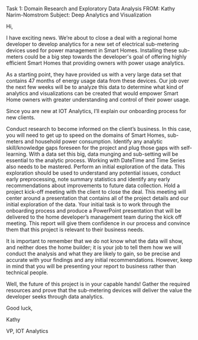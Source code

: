 Task 1: Domain Research and Exploratory Data Analysis
FROM: Kathy Narim-Nomstrom 
Subject: Deep Analytics and Visualization

Hi,

I have exciting news. We’re about to close a deal with a regional home developer to develop analytics for a new set of electrical sub-metering devices used for power management in Smart Homes. Installing these sub-meters could be a big step towards the developer's goal of offering highly efficient Smart Homes that providing owners with power usage analytics.

As a starting point, they have provided us with a very large data set that contains 47 months of energy usage data from these devices. Our job over the next few weeks will be to analyze this data to determine what kind of analytics and visualizations can be created that would empower Smart Home owners with greater understanding and control of their power usage.

Since you are new at IOT Analytics, I’ll explain our onboarding process for new clients.

Conduct research to become informed on the client’s business. In this case, you will need to get up to speed on the domains of Smart Homes, sub-meters and household power consumption.
Identify any analytic skill/knowledge gaps foreseen for the project and plug those gaps with self-learning. With a data set this big, data munging and sub-setting will be essential to the analytic process. Working with DateTime and Time Series also needs to be mastered.
Perform an initial exploration of the data. This exploration should be used to understand any potential issues, conduct early preprocessing, note summary statistics and identify any early recommendations about improvements to future data collection.
Hold a project kick-off meeting with the client to close the deal. This meeting will center around a presentation that contains all of the project details and our initial exploration of the data.
Your initial task is to work through the onboarding process and produce a PowerPoint presentation that will be delivered to the home developer’s management team during the kick off meeting. This report will give them confidence in our process and convince them that this project is relevant to their business needs.

It is important to remember that we do not know what the data will show, and neither does the home builder; it is your job to tell them how we will conduct the analysis and what they are likely to gain, so be precise and accurate with your findings and any initial recommendations. However, keep in mind that you will be presenting your report to business rather than technical people.

Well, the future of this project is in your capable hands! Gather the required resources and prove that the sub-metering devices will deliver the value the developer seeks through data analytics.

Good luck,

Kathy

VP, IOT Analytics
